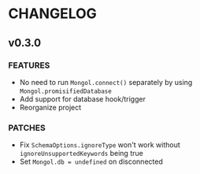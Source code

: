 # CHANGELOG

## v0.3.0

### FEATURES

- No need to run `Mongol.connect()` separately by using `Mongol.promisifiedDatabase`
- Add support for database hook/trigger
- Reorganize project

### PATCHES

- Fix `SchemaOptions.ignoreType` won't work without `ignoreUnsupportedKeywords` being true
- Set `Mongol.db = undefined` on disconnected
